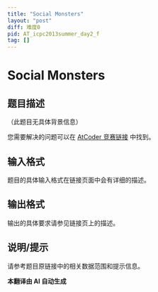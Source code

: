 ```yaml
---
title: "Social Monsters"
layout: "post"
diff: 难度0
pid: AT_icpc2013summer_day2_f
tag: []
---
```


# Social Monsters

## 题目描述

（此题目无具体背景信息）

您需要解决的问题可以在 [AtCoder 竞赛链接](https://atcoder.jp/contests/jag2013summer-day2/tasks/icpc2013summer_day2_f) 中找到。

## 输入格式

题目的具体输入格式在链接页面中会有详细的描述。

## 输出格式

输出的具体要求请参见链接页上的描述。

## 说明/提示

请参考题目原链接中的相关数据范围和提示信息。

 **本翻译由 AI 自动生成**

